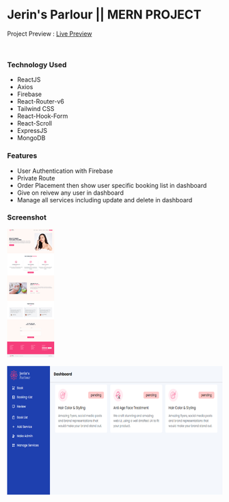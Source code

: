 # Jerin's Parlour || MERN PROJECT

<span>Project Preview : <a href ="https://meta-tourism-bd.web.app/">Live Preview</a></span>

<div></div> <br>
<h3>Technology Used</h3>
<ul>
  <li>ReactJS</li>
  <li>Axios</li>
  <li>Firebase</li>
  <li>React-Router-v6</li>
  <li>Tailwind CSS</li>
  <li>React-Hook-Form</li>
  <li>React-Scroll</li>
  <li>ExpressJS</li>
  <li>MongoDB</li>
</ul>

<h3>Features</h3>
<ul>
  <li>User Authentication with Firebase</li>
  <li>Private Route</li>
  <li>Order Placement then show user specific booking list in dashboard </li>
  <li>Give on reivew any user in dashboard</li>
  <li>Manage all services including update and delete in dashboard</li>
</ul>

<h3>Screenshot</h3>
  
  <img height="300px" src="./src/assets/Image/jerins-home-page.png" alt="ss" />
  <div></div> <br />
  <img height="300px" src="./src/assets/Image/jerins-dshboard.png" alt="ss" />
  <div></div> <br />
